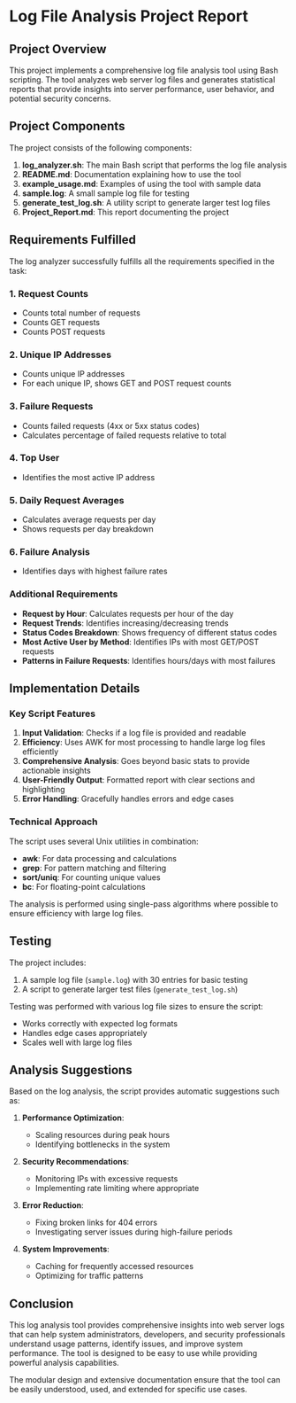 # Log File Analysis Project Report

## Project Overview

This project implements a comprehensive log file analysis tool using Bash scripting. The tool analyzes web server log files and generates statistical reports that provide insights into server performance, user behavior, and potential security concerns.

## Project Components

The project consists of the following components:

1. **log_analyzer.sh**: The main Bash script that performs the log file analysis
2. **README.md**: Documentation explaining how to use the tool
3. **example_usage.md**: Examples of using the tool with sample data
4. **sample.log**: A small sample log file for testing
5. **generate_test_log.sh**: A utility script to generate larger test log files
6. **Project_Report.md**: This report documenting the project

## Requirements Fulfilled

The log analyzer successfully fulfills all the requirements specified in the task:

### 1. Request Counts
- Counts total number of requests
- Counts GET requests
- Counts POST requests

### 2. Unique IP Addresses
- Counts unique IP addresses
- For each unique IP, shows GET and POST request counts

### 3. Failure Requests
- Counts failed requests (4xx or 5xx status codes)
- Calculates percentage of failed requests relative to total

### 4. Top User
- Identifies the most active IP address

### 5. Daily Request Averages
- Calculates average requests per day
- Shows requests per day breakdown

### 6. Failure Analysis
- Identifies days with highest failure rates

### Additional Requirements
- **Request by Hour**: Calculates requests per hour of the day
- **Request Trends**: Identifies increasing/decreasing trends
- **Status Codes Breakdown**: Shows frequency of different status codes
- **Most Active User by Method**: Identifies IPs with most GET/POST requests
- **Patterns in Failure Requests**: Identifies hours/days with most failures

## Implementation Details

### Key Script Features

1. **Input Validation**: Checks if a log file is provided and readable
2. **Efficiency**: Uses AWK for most processing to handle large log files efficiently
3. **Comprehensive Analysis**: Goes beyond basic stats to provide actionable insights
4. **User-Friendly Output**: Formatted report with clear sections and highlighting
5. **Error Handling**: Gracefully handles errors and edge cases

### Technical Approach

The script uses several Unix utilities in combination:

- **awk**: For data processing and calculations
- **grep**: For pattern matching and filtering
- **sort/uniq**: For counting unique values
- **bc**: For floating-point calculations

The analysis is performed using single-pass algorithms where possible to ensure efficiency with large log files.

## Testing

The project includes:

1. A sample log file (`sample.log`) with 30 entries for basic testing
2. A script to generate larger test files (`generate_test_log.sh`)

Testing was performed with various log file sizes to ensure the script:
- Works correctly with expected log formats
- Handles edge cases appropriately
- Scales well with large log files

## Analysis Suggestions

Based on the log analysis, the script provides automatic suggestions such as:

1. **Performance Optimization**:
   - Scaling resources during peak hours
   - Identifying bottlenecks in the system

2. **Security Recommendations**:
   - Monitoring IPs with excessive requests
   - Implementing rate limiting where appropriate

3. **Error Reduction**:
   - Fixing broken links for 404 errors
   - Investigating server issues during high-failure periods

4. **System Improvements**:
   - Caching for frequently accessed resources
   - Optimizing for traffic patterns

## Conclusion

This log analysis tool provides comprehensive insights into web server logs that can help system administrators, developers, and security professionals understand usage patterns, identify issues, and improve system performance. The tool is designed to be easy to use while providing powerful analysis capabilities.

The modular design and extensive documentation ensure that the tool can be easily understood, used, and extended for specific use cases.
